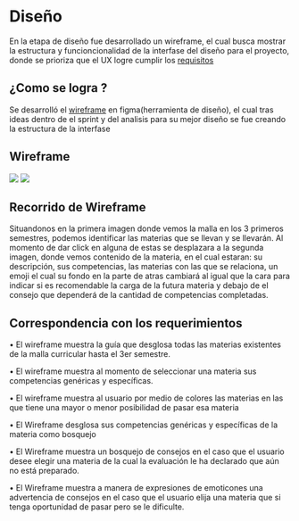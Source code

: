 # Diseño 
En la etapa de diseño fue desarrollado un wireframe, el cual busca mostrar la estructura y funcioncionalidad de la interfase del diseño para el proyecto,
donde se prioriza que el UX logre cumplir los [requisitos ](Requisitos.md)

## ¿Como se logra ?
Se desarrolló el [wireframe](https://www.figma.com/design/YT4HiCFBc4AuxOjEfvL3RB/Untitled?node-id=0-1&node-type=canvas&t=wTuoHS4uEmnhiwvt-0) en 
figma(herramienta de diseño), el cual tras ideas dentro de el sprint y del analisis para su mejor diseño se fue creando la estructura de la interfase 

## Wireframe
![](https://github.com/Killercrod/Equipo-1-FIS-Repositorio/blob/d01bff9823a12a7e4aae5c40f80f2fea3d94b5cd/WIREFRAME/Recursos%20Dise%C3%B1o/Main.png)
![](https://github.com/Killercrod/Equipo-1-FIS-Repositorio/blob/fdb449c18236ccda367c11f3b00418b85f690450/WIREFRAME/Recursos%20Dise%C3%B1o/Vista%20x%20materia.png)
## Recorrido de Wireframe
Situandonos en la primera imagen donde vemos la malla en los 3 primeros semestres, podemos identificar las materias que se llevan y se llevarán. 
Al momento de dar click en alguna de estas se desplazara a la segunda imagen, donde vemos contenido de la materia, en el cual estaran: su descripción, sus competencias, las materias con las que se relaciona, un emoji el cual su fondo en la parte de atras cambiará al igual que la cara para indicar si es recomendable la carga de la futura materia y debajo de el consejo que dependerá de la cantidad de competencias completadas.

## Correspondencia con los requerimientos

•	El wireframe muestra la guía que desglosa todas las materias existentes de la malla curricular hasta el 3er semestre.

•	El wireframe muestra al momento de seleccionar una materia sus competencias genéricas y específicas.

•	El wireframe muestra al usuario por medio de colores las materias en las que tiene una mayor o menor posibilidad de pasar esa materia

• El Wireframe desglosa sus competencias genéricas y específicas de la materia como bosquejo

• El Wireframe muestra un bosquejo de consejos en el caso que el usuario desee elegir una materia de la cual la evaluación le ha declarado que 
  aún no está preparado. 
 
• El Wireframe muestra a manera de expresiones de emoticones una advertencia de consejos en el caso que el usuario elija una materia que si 
  tenga oportunidad de pasar pero se le dificulte.


